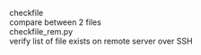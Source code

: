 checkfile  
compare between 2 files  
checkfile_rem.py  
verify list of file exists on remote server over SSH  
